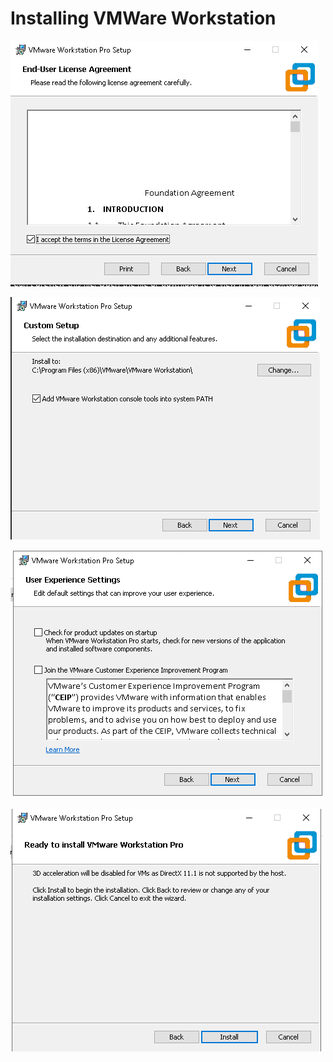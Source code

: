 # Installing VMWare Workstation
![start install](../../images/vmws/1-vmws_install.png)

![start install](../../images/vmws/2-vmws_install.png)

![start install](../../images/vmws/3-remove_checkboxes.png)

![start install](../../images/vmws/4-Click_finish_to_complete.png)

